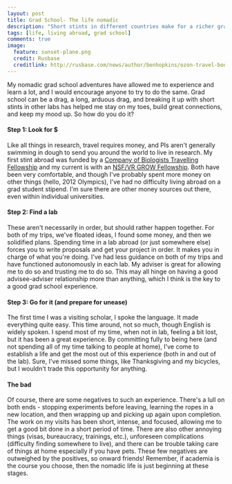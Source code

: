```yaml
---
layout: post
title: Grad School- The life nomadic
description: "Short stints in different countries make for a richer grad school experience, right?"
tags: [life, living abroad, grad school]
comments: true
image:
  feature: sunset-plane.png
  credit: Rusbase
  creditlink: http://rusbase.com/news/author/benhopkins/ozon-travel-booms/
---
```


My nomadic grad school adventures have allowed me to experience and learn a lot, and I would encourage anyone to try to do the same. Grad school can be a drag, a long, arduous drag, and breaking it up with short stints in other labs has helped me stay on my toes, build great connections, and keep my mood up. So how do you do it?

#### Step 1: Look for $
Like all things in research, travel requires money, and PIs aren't generally swimming in dough to send you around the world to live in research. My first stint abroad was funded by a [Company of Biologists Travelling Fellowship](http://www.biologists.com/fellowships.html) and my current is with an [NSF/VR GROW Fellowship](http://www.nsf.gov/funding/pgm_summ.jsp?pims_id=504876). Both have been very comfortable, and though I've probably spent more money on other things (hello, 2012 Olympics), I've had no difficulty living abroad on a grad student stipend. I'm sure there are other money sources out there, even within individual universities.

#### Step 2: Find a lab
These aren't necessarily in order, but should rather happen together. For both of my trips, we've floated ideas, I found some money, and then we solidified plans. Spending time in a lab abroad (or just somewhere else) forces you to write proposals and get your project in order. It makes you in charge of what you're doing. I've had less guidance on both of my trips and have functioned autonomously in each lab. My adviser is great for allowing me to do so and trusting me to do so. This may all hinge on having a good advisee-adviser relationship more than anything, which I think is the key to a good grad school experience.

#### Step 3: Go for it (and prepare for unease)
The first time I was a visiting scholar, I spoke the language. It made everything quite easy. This time around, not so much, though English is widely spoken. I spend most of my time, when not in lab, feeling a bit lost, but it has been a great experience. By committing fully to being here (and not spending all of my time talking to people at home), I've come to establish a life and get the most out of this experience (both in and out of the lab). Sure, I've missed some things, like Thanksgiving and my bicycles, but I wouldn't trade this opportunity for anything.

#### The bad
Of course, there are some negatives to such an experience. There's a lull on both ends - stopping experiments before leaving, learning the ropes in a new location, and then wrapping up and picking up again upon completion. The work on my visits has been short, intense, and focused, allowing me to get a good bit done in a short period of time. There are also other annoying things (visas, bureaucracy, trainings, etc.), unforeseen complications (difficulty finding somewhere to live), and there can be trouble taking care of things at home especially if you have pets. These few negatives are outweighed by the positives, so onward friends! Remember, if academia is the course you choose, then the nomadic life is just beginning at these stages.